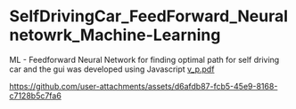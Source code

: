 # SelfDrivingCar_FeedForward_Neuralnetowrk_Machine-Learning
ML - Feedforward Neural Network  for finding optimal path for self driving car and the gui was developed using Javascript
[v_p.pdf](https://github.com/user-attachments/files/16829873/v_p.pdf)


https://github.com/user-attachments/assets/d6afdb87-fcb5-45e9-8168-c7128b5c7fa6

